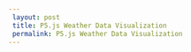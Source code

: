 ```yaml
---
 layout: post
 title: P5.js Weather Data Visualization
 permalink: P5.js Weather Data Visualization
---
```


<canvas data-processing-sources="/Loading_Weather_Data_with_API/sketch.js"></canvas>
